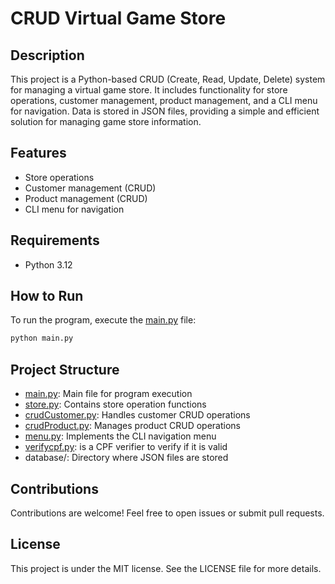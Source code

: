 # CRUD Virtual Game Store

## Description

This project is a Python-based CRUD (Create, Read, Update, Delete) system for managing a virtual game store. It includes functionality for store operations, customer management, product management, and a CLI menu for navigation. Data is stored in JSON files, providing a simple and efficient solution for managing game store information.

## Features

- Store operations
- Customer management (CRUD)
- Product management (CRUD)
- CLI menu for navigation

## Requirements

- Python 3.12

## How to Run

To run the program, execute the [main.py](https://github.com/diogobonet/CRUD/blob/main/src/main.py) file:

```bash
python main.py
```

## Project Structure

- [main.py](https://github.com/diogobonet/CRUD/blob/main/src/main.py): Main file for program execution
- [store.py](https://github.com/diogobonet/CRUD/blob/main/src/store.py): Contains store operation functions
- [crudCustomer.py](https://github.com/diogobonet/CRUD/blob/main/src/crudCustomer.py): Handles customer CRUD operations
- [crudProduct.py](https://github.com/diogobonet/CRUD/blob/main/src/crudProduct.py): Manages product CRUD operations
- [menu.py](https://github.com/diogobonet/CRUD/blob/main/src/menu.py): Implements the CLI navigation menu
- [verifycpf.py](https://github.com/diogobonet/CRUD/blob/main/src/verifycpf.py): is a CPF verifier to verify if it is valid
- database/: Directory where JSON files are stored

## Contributions

Contributions are welcome! Feel free to open issues or submit pull requests.

## License

This project is under the MIT license. See the LICENSE file for more details.
